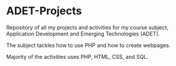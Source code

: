 # ADET-Projects
Repository of all my projects and activities for my course subject, Application Development and Emerging Technologies (ADET).

The subject tackles how to use PHP and how to create webpages.

Majority of the activities uses PHP, HTML, CSS, and SQL.
